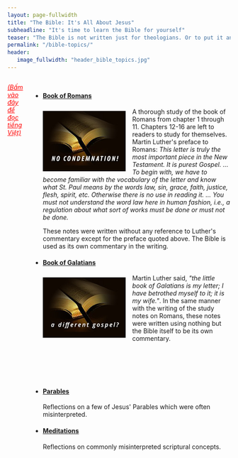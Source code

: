 ```yaml
---
layout: page-fullwidth
title: "The Bible: It's All About Jesus"
subheadline: "It's time to learn the Bible for yourself"
teaser: "The Bible is not written just for theologians. Or to put it another way, it is written so simple folks like us can understand. Of course there are many obscure passages requiring knowledge of some historical context, but there are enough clear truth to be understood and live by to last a lifetime. I like to use the analogy of a plane which is defined by three points. Let's call this a plane of truth. There are way more than 3 points of truth to define God's plan of salvation. If we frequently check our understanding or interpretation against them, we can't go wrong."
permalink: "/bible-topics/"
header:
   image_fullwidth: "header_bible_topics.jpg"
---
```

<div class="small-12 columns" style="padding: 0px; border-bottom: none;">

<p style="font-style: italic;"><a style="color: #ff0000;" href="{{ site.projectname }}/hoc-kinh-thanh/">(Bấm vào đây để đọc tiếng Việt)</a></p>

<ul class="side-nav">
      <li><a href="{{ site.projectname }}/bible-topics/book-of-romans/"><h4><strong>Book of Romans</strong></h4></a>
<div>
<p>
<img alt src="/images/no-condemnation.jpg" style="border: 0px none; margin: 7px 15px 0px 0px; max-width: 100%; height: 136px; padding: 0px; float: left;">
      <p style="font-weight: normal;">A thorough study of the book of Romans from chapter 1 through 11. Chapters 12-16 are left to readers to study for themselves. Martin Luther's preface to Romans: <span style="font-style: italic;">This letter is truly the most important piece in the New Testament. It is purest Gospel. ... To begin with, we have to become familiar with the vocabulary of the letter and know what St. Paul means by the words law, sin, grace, faith, justice, flesh, spirit, etc. Otherwise there is no use in reading it. ... You must not understand the word law here in human fashion, i.e., a regulation about what sort of works must be done or must not be done.</span></p>
</p>
</div>
      <p>These notes were written without any reference to Luther's commentary except for the preface quoted above. The Bible is used as its own commentary in the writing.</p>
      </li>
      <li><a href="{{ site.projectname }}/bible-topics/book-of-galatians/"><h4><strong>Book of Galatians</strong></h4></a>
<div>
<p>
<img alt src="/images/different-gospel.jpg" style="border: 0px none; margin: 7px 15px 0px 0px; max-width: 100%; height: 136px; padding: 0px; float: left;">
      <p style="font-weight: normal;">
      Martin Luther said, <em>"the little book of Galatians is my letter; I have betrothed myself to it; it is my wife."</em>. In the same manner with the writing of the study notes on Romans, these notes were written using nothing but the Bible itself to be its own commentary.
      </p><br /><br /><br /><br />
</p>
</div>
      </li>
      <li><a href="{{ site.projectname }}/bible-topics/parables/"><h4><strong>Parables</strong></h4></a><p style="font-weight: normal;">
      Reflections on a few of Jesus' Parables which were often misinterpreted.
      </p></li>
      <li><a href="{{ site.projectname }}/bible-topics/meditations/"><h4><strong>Meditations</strong></h4></a><p style="font-weight: normal;">
      Reflections on commonly misinterpreted scriptural concepts.
      </p></li>
</ul>
</div>

